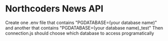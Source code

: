 # Northcoders News API

Create one .env file that contains "PGDATABASE=(your database name)" and another that contains "PGDATABASE=(your database name)_test"
Then connection.js should choose which database to access programatically
